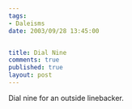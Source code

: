 ```yaml
--- 
tags:
- Daleisms
date: 2003/09/28 13:45:00


title: Dial Nine
comments: true
published: true
layout: post
---
```


<p> Dial nine for an outside linebacker. </p>
